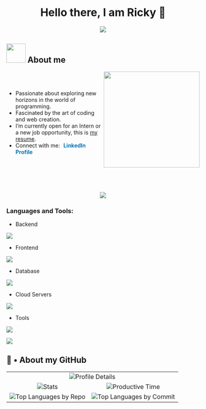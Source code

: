 <!-- Intro  -->
<h1 align="center">Hello there, I am Ricky 👋</h1>

<p align="center">
  <a href="https://github.com/DenverCoder1/readme-typing-svg">
    <img src="https://readme-typing-svg.demolab.com/?lines=I%20am%20a%20Full%20Stack%20Developer&font=Fira%20Code&center=true&width=440&height=45&color=%237a34eb&vCenter=true&pause=1000&size=22" />
  </a>
</p>

## <picture><img src="https://github.com/7oSkaaa/7oSkaaa/blob/main/Images/about_me.gif?raw=true" width="50px"></picture> About me

<picture> <img align="right" src="https://github.com/7oSkaaa/7oSkaaa/blob/main/Images/Right_Side.gif?raw=true" width="250px"></picture>

<br><br>

- Passionate about exploring new horizons in the world of programming.
- Fascinated by the art of coding and web creation.
- I’m currently open for an Intern or a new job opportunity, this is [my resume](https://drive.google.com/file/d/1Fc27KqBuxdIeEMFmbYL82t_VqwZV1EA4/view?usp=sharing).
- Connect with me: <span style="margin-left: 5px;">
  <a href="https://www.linkedin.com/in/wascharapong-phumoon" style="text-decoration: none; color: #0077b5; font-weight: bold;">
    LinkedIn Profile
  </a>
</span>

<br>
<br>
<br>
<br>
<p align="center">

<img src="https://user-images.githubusercontent.com/73097560/115834477-dbab4500-a447-11eb-908a-139a6edaec5c.gif">

<h3 align="left">Languages and Tools:</h3>

- Backend
<p align="left">
  <a href="https://skillicons.dev">
    <img src="https://skillicons.dev/icons?i=nodejs,express" />
  </a>
</p>

- Frontend
<p align="left">
  <a href="https://skillicons.dev">
    <img src="https://skillicons.dev/icons?i=js,react,vite,tailwind,html,css" />
  </a>
</p>

- Database
<p align="left">
  <a href="https://skillicons.dev">
    <img src="https://skillicons.dev/icons?i=mongodb,postgresql" />
  </a>
</p>

- Cloud Servers
<p align="left">
  <a href="https://skillicons.dev">
    <img src="https://skillicons.dev/icons?i=supabase" />
  </a>
</p>

- Tools
<p align="left">
  <a href="https://skillicons.dev">
    <img src="https://skillicons.dev/icons?i=git,github,vscode,postman,windows" />
  </a>
</p>

<img src="https://user-images.githubusercontent.com/73097560/115834477-dbab4500-a447-11eb-908a-139a6edaec5c.gif">

## 🐙 • About my GitHub 

<table align="center">
  <tr>
    <td colspan="2" align="center">
      <img src="http://github-profile-summary-cards.vercel.app/api/cards/profile-details?username=Rikuneko&theme=tokyonight" alt="Profile Details" />
    </td>
  </tr>
  <tr>
    <td align="center">
      <img src="http://github-profile-summary-cards.vercel.app/api/cards/stats?username=Rikuneko&theme=tokyonight" alt="Stats" />
    </td>
    <td align="center">
      <img src="http://github-profile-summary-cards.vercel.app/api/cards/productive-time?username=Rikuneko&theme=tokyonight&utcOffset=8" alt="Productive Time" />
    </td>
  </tr>
  <tr>
    <td align="center">
      <img src="http://github-profile-summary-cards.vercel.app/api/cards/repos-per-language?username=Rikuneko&theme=tokyonight" alt="Top Languages by Repo" />
    </td>
    <td align="center">
      <img src="http://github-profile-summary-cards.vercel.app/api/cards/most-commit-language?username=Rikuneko&theme=tokyonight" alt="Top Languages by Commit" />
    </td>
  </tr>
</table>
<br><br>


<br>







